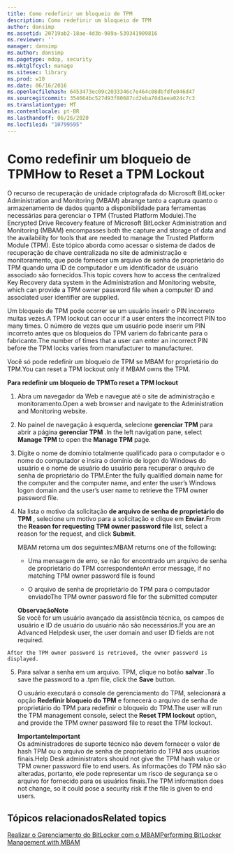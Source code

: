 ```yaml
---
title: Como redefinir um bloqueio de TPM
description: Como redefinir um bloqueio de TPM
author: dansimp
ms.assetid: 20719ab2-18ae-4d3b-989a-539341909816
ms.reviewer: ''
manager: dansimp
ms.author: dansimp
ms.pagetype: mdop, security
ms.mktglfcycl: manage
ms.sitesec: library
ms.prod: w10
ms.date: 06/16/2016
ms.openlocfilehash: 6453473ec09c2033346c7e464c08dbfdfe046d47
ms.sourcegitcommit: 354664bc527d93f80687cd2eba70d1eea024c7c3
ms.translationtype: MT
ms.contentlocale: pt-BR
ms.lasthandoff: 06/26/2020
ms.locfileid: "10799595"
---
```

# <span data-ttu-id="d1a23-103">Como redefinir um bloqueio de TPM</span><span class="sxs-lookup"><span data-stu-id="d1a23-103">How to Reset a TPM Lockout</span></span>


<span data-ttu-id="d1a23-104">O recurso de recuperação de unidade criptografada do Microsoft BitLocker Administration and Monitoring (MBAM) abrange tanto a captura quanto o armazenamento de dados quanto a disponibilidade para ferramentas necessárias para gerenciar o TPM (Trusted Platform Module).</span><span class="sxs-lookup"><span data-stu-id="d1a23-104">The Encrypted Drive Recovery feature of Microsoft BitLocker Administration and Monitoring (MBAM) encompasses both the capture and storage of data and the availability for tools that are needed to manage the Trusted Platform Module (TPM).</span></span> <span data-ttu-id="d1a23-105">Este tópico aborda como acessar o sistema de dados de recuperação de chave centralizada no site de administração e monitoramento, que pode fornecer um arquivo de senha de proprietário do TPM quando uma ID de computador e um identificador de usuário associado são fornecidos.</span><span class="sxs-lookup"><span data-stu-id="d1a23-105">This topic covers how to access the centralized Key Recovery data system in the Administration and Monitoring website, which can provide a TPM owner password file when a computer ID and associated user identifier are supplied.</span></span>

<span data-ttu-id="d1a23-106">Um bloqueio de TPM pode ocorrer se um usuário inserir o PIN incorreto muitas vezes.</span><span class="sxs-lookup"><span data-stu-id="d1a23-106">A TPM lockout can occur if a user enters the incorrect PIN too many times.</span></span> <span data-ttu-id="d1a23-107">O número de vezes que um usuário pode inserir um PIN incorreto antes que os bloqueios do TPM variem do fabricante para o fabricante.</span><span class="sxs-lookup"><span data-stu-id="d1a23-107">The number of times that a user can enter an incorrect PIN before the TPM locks varies from manufacturer to manufacturer.</span></span>

<span data-ttu-id="d1a23-108">Você só pode redefinir um bloqueio de TPM se MBAM for proprietário do TPM.</span><span class="sxs-lookup"><span data-stu-id="d1a23-108">You can reset a TPM lockout only if MBAM owns the TPM.</span></span>

**<span data-ttu-id="d1a23-109">Para redefinir um bloqueio de TPM</span><span class="sxs-lookup"><span data-stu-id="d1a23-109">To reset a TPM lockout</span></span>**

1.  <span data-ttu-id="d1a23-110">Abra um navegador da Web e navegue até o site de administração e monitoramento.</span><span class="sxs-lookup"><span data-stu-id="d1a23-110">Open a web browser and navigate to the Administration and Monitoring website.</span></span>

2.  <span data-ttu-id="d1a23-111">No painel de navegação à esquerda, selecione **gerenciar TPM** para abrir a página **gerenciar TPM** .</span><span class="sxs-lookup"><span data-stu-id="d1a23-111">In the left navigation pane, select **Manage TPM** to open the **Manage TPM** page.</span></span>

3.  <span data-ttu-id="d1a23-112">Digite o nome de domínio totalmente qualificado para o computador e o nome do computador e insira o domínio de logon do Windows do usuário e o nome de usuário do usuário para recuperar o arquivo de senha de proprietário do TPM.</span><span class="sxs-lookup"><span data-stu-id="d1a23-112">Enter the fully qualified domain name for the computer and the computer name, and enter the user’s Windows logon domain and the user’s user name to retrieve the TPM owner password file.</span></span>

4.  <span data-ttu-id="d1a23-113">Na lista o motivo da solicitação **de arquivo de senha de proprietário do TPM** , selecione um motivo para a solicitação e clique em **Enviar**.</span><span class="sxs-lookup"><span data-stu-id="d1a23-113">From the **Reason for requesting TPM owner password file** list, select a reason for the request, and click **Submit**.</span></span>

    <span data-ttu-id="d1a23-114">MBAM retorna um dos seguintes:</span><span class="sxs-lookup"><span data-stu-id="d1a23-114">MBAM returns one of the following:</span></span>

    -   <span data-ttu-id="d1a23-115">Uma mensagem de erro, se não for encontrado um arquivo de senha de proprietário do TPM correspondente</span><span class="sxs-lookup"><span data-stu-id="d1a23-115">An error message, if no matching TPM owner password file is found</span></span>

    -   <span data-ttu-id="d1a23-116">O arquivo de senha de proprietário do TPM para o computador enviado</span><span class="sxs-lookup"><span data-stu-id="d1a23-116">The TPM owner password file for the submitted computer</span></span>

    **<span data-ttu-id="d1a23-117">Observação</span><span class="sxs-lookup"><span data-stu-id="d1a23-117">Note</span></span>**  
    <span data-ttu-id="d1a23-118">Se você for um usuário avançado da assistência técnica, os campos de usuário e ID de usuário do usuário não são necessários.</span><span class="sxs-lookup"><span data-stu-id="d1a23-118">If you are an Advanced Helpdesk user, the user domain and user ID fields are not required.</span></span>



~~~
After the TPM owner password is retrieved, the owner password is displayed.
~~~

5. <span data-ttu-id="d1a23-119">Para salvar a senha em um arquivo. TPM, clique no botão **salvar** .</span><span class="sxs-lookup"><span data-stu-id="d1a23-119">To save the password to a .tpm file, click the **Save** button.</span></span>

   <span data-ttu-id="d1a23-120">O usuário executará o console de gerenciamento do TPM, selecionará a opção **Redefinir bloqueio do TPM** e fornecerá o arquivo de senha de proprietário do TPM para redefinir o bloqueio do TPM.</span><span class="sxs-lookup"><span data-stu-id="d1a23-120">The user will run the TPM management console, select the **Reset TPM lockout** option, and provide the TPM owner password file to reset the TPM lockout.</span></span>

   **<span data-ttu-id="d1a23-121">Importante</span><span class="sxs-lookup"><span data-stu-id="d1a23-121">Important</span></span>**  
   <span data-ttu-id="d1a23-122">Os administradores de suporte técnico não devem fornecer o valor de hash TPM ou o arquivo de senha de proprietário do TPM aos usuários finais.</span><span class="sxs-lookup"><span data-stu-id="d1a23-122">Help Desk administrators should not give the TPM hash value or TPM owner password file to end users.</span></span> <span data-ttu-id="d1a23-123">As informações do TPM não são alteradas, portanto, ele pode representar um risco de segurança se o arquivo for fornecido para os usuários finais.</span><span class="sxs-lookup"><span data-stu-id="d1a23-123">The TPM information does not change, so it could pose a security risk if the file is given to end users.</span></span>



## <span data-ttu-id="d1a23-124">Tópicos relacionados</span><span class="sxs-lookup"><span data-stu-id="d1a23-124">Related topics</span></span>


[<span data-ttu-id="d1a23-125">Realizar o Gerenciamento do BitLocker com o MBAM</span><span class="sxs-lookup"><span data-stu-id="d1a23-125">Performing BitLocker Management with MBAM</span></span>](performing-bitlocker-management-with-mbam-mbam-2.md)










